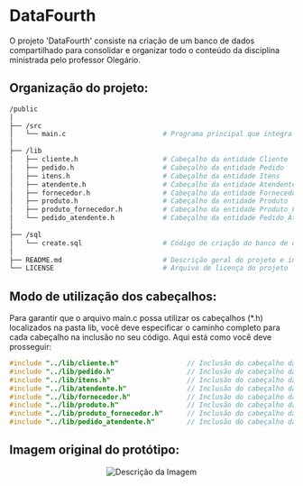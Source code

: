 # DataFourth
O projeto 'DataFourth' consiste na criação de um banco de dados compartilhado para consolidar e organizar todo o conteúdo da disciplina ministrada pelo professor Olegário.


## Organização do projeto:
```bash
/public
│
├── /src
│   └── main.c                        # Programa principal que integra todas os cabeçalhos
│
├── /lib
│   ├── cliente.h                     # Cabeçalho da entidade Cliente
│   ├── pedido.h                      # Cabeçalho da entidade Pedido
│   ├── itens.h                       # Cabeçalho da entidade Itens
│   ├── atendente.h                   # Cabeçalho da entidade Atendente
│   ├── fornecedor.h                  # Cabeçalho da entidade Fornecedor
│   ├── produto.h                     # Cabeçalho da entidade Produto
│   ├── produto_fornecedor.h          # Cabeçalho da entidade Produto_Fornecedor
│   └── pedido_atendente.h            # Cabeçalho da entidade Pedido_Atendente
│
├── /sql
│   └── create.sql                    # Código de criação do banco de dados para testes unitários
│
├── README.md                         # Descrição geral do projeto e instruções de uso
└── LICENSE                           # Arquivo de licença do projeto
```
## Modo de utilização dos cabeçalhos:
Para garantir que o arquivo main.c possa utilizar os cabeçalhos (*.h) localizados na pasta lib, você deve especificar o caminho completo para cada cabeçalho na inclusão no seu código. Aqui está como você deve prosseguir:
```c
#include "../lib/cliente.h"                 // Inclusão do cabeçalho da entidade Cliente
#include "../lib/pedido.h"                  // Inclusão do cabeçalho da entidade Pedido
#include "../lib/itens.h"                   // Inclusão do cabeçalho da entidade Itens
#include "../lib/atendente.h"               // Inclusão do cabeçalho da entidade Atendente
#include "../lib/fornecedor.h"              // Inclusão do cabeçalho da entidade Fornecedor
#include "../lib/produto.h"                 // Inclusão do cabeçalho da entidade Produto
#include "../lib/produto_fornecedor.h"      // Inclusão do cabeçalho da entidade Produto_Fornecedor
#include "../lib/pedido_atendente.h"        // Inclusão do cabeçalho da entidade Pedido_Atendente
```
## Imagem original do protótipo:
<p align="center">
  <img src="https://github.com/user-attachments/assets/5229393d-2404-4ed4-ab85-249a85586270" alt="Descrição da Imagem">
</p>
